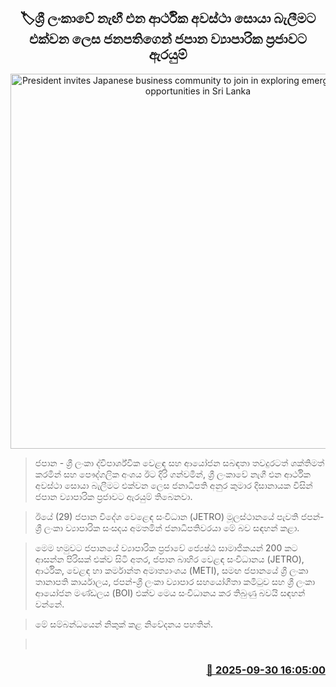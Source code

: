 <p align='center'><b><h2 align='center' title='President invites Japanese business community to join in exploring emerging economic opportunities in Sri Lanka'>🏷ශ්‍රී ලංකාවේ නැඟී එන ආර්ථික අවස්ථා සොයා බැලීමට එක්වන ලෙස ජනපතිගෙන් ජපාන ව්‍යාපාරික ප්‍රජාවට ඇරයුම්</h2></b></p>
<p align='center'><img src='https://helakuru.sgp1.cdn.digitaloceanspaces.com/esana/images/lib/anura-jiop-j.jpg' width='600' alt='President invites Japanese business community to join in exploring emerging economic opportunities in Sri Lanka'></p>

> ජපාන - ශ්‍රී ලංකා ද්විපාර්ශ්වික වෙළඳ සහ ආයෝජන සබඳතා තවදුරටත් ශක්තිමත් කරමින් සහ පෞද්ගලික අංශය ඊට දිරි ගන්වමින්, ශ්‍රී ලංකාවේ නැගී එන ආර්ථික අවස්ථා සොයා බැලීමට එක්වන ලෙස ජනාධිපති අනුර කුමාර දිසානායක විසින් ජපාන ව්‍යාපාරික ප්‍රජාවට ඇරයුම් තිබෙනවා.

> ඊයේ (29) ජපාන විදේශ වෙළෙඳ සංවිධාන (JETRO) මූලස්ථානයේ පැවති ජපන්- ශ්‍රී ලංකා ව්‍යාපාරික සංසදය අමතමින් ජනාධිපතිවරයා මේ බව සඳහන් කළා. 

> මෙම හමුවට ජපානයේ ව්‍යාපාරික ප්‍රජාවේ ජ්‍යෙෂ්ඨ සාමාජිකයන් 200 කට ආසන්න පිරිසක් එක්ව සිටි අතර, ජපාන බාහිර වෙළඳ සංවිධානය (JETRO), ආර්ථික, වෙළඳ හා කර්මාන්ත අමාත්‍යාංශය (METI), සමඟ ජපානයේ ශ්‍රී ලංකා තානාපති කාර්යාලය, ජපන්-ශ්‍රී ලංකා ව්‍යාපාර සහයෝගීතා කමිටුව සහ ශ්‍රී ලංකා ආයෝජන මණ්ඩලය (BOI) එක්ව මෙය සංවිධානය කර තිබුණු බවයි සඳහන් වන්නේ.

> මේ සම්බන්ධයෙන් නිකුක් කළ නිවේදනය පහතින්.

>  



<h3 align='right'><a href='https://www.helakuru.lk/esana/p/114113/'>📅 2025-09-30 16:05:00</a></h3>
